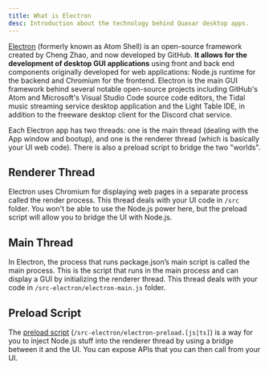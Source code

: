 ```yaml
---
title: What is Electron
desc: Introduction about the technology behind Quasar desktop apps.
---
```

[Electron](https://electronjs.org/) (formerly known as Atom Shell) is an open-source framework created by Cheng Zhao, and now developed by GitHub. **It allows for the development of desktop GUI applications** using front and back end components originally developed for web applications: Node.js runtime for the backend and Chromium for the frontend. Electron is the main GUI framework behind several notable open-source projects including GitHub's Atom and Microsoft's Visual Studio Code source code editors, the Tidal music streaming service desktop application and the Light Table IDE, in addition to the freeware desktop client for the Discord chat service.

Each Electron app has two threads: one is the main thread (dealing with the App window and bootup), and one is the renderer thread (which is basically your UI web code). There is also a preload script to bridge the two "worlds".

## Renderer Thread
Electron uses Chromium for displaying web pages in a separate process called the render process. This thread deals with your UI code in `/src` folder. You won't be able to use the Node.js power here, but the preload script will allow you to bridge the UI with Node.js.

## Main Thread
In Electron, the process that runs package.json’s main script is called the main process. This is the script that runs in the main process and can display a GUI by initializing the renderer thread. This thread deals with your code in `/src-electron/electron-main.js` folder.

## Preload Script
The [preload script](/quasar-cli-vite/developing-electron-apps/electron-preload-script) (`/src-electron/electron-preload.[js|ts]`) is a way for you to inject Node.js stuff into the renderer thread by using a bridge between it and the UI. You can expose APIs that you can then call from your UI.

